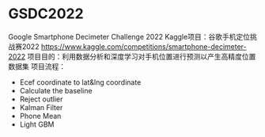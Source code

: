 # GSDC2022
 Google Smartphone Decimeter Challenge 2022 Kaggle项目：谷歌手机定位挑战赛2022
 https://www.kaggle.com/competitions/smartphone-decimeter-2022
项目目的：利用数据分析和深度学习对手机位置进行预测以产生高精度位置数据集
项目流程：
* Ecef coordinate to lat&lng coordinate
* Calculate the baseline
* Reject outlier
* Kalman Filter
* Phone Mean
* Light GBM
